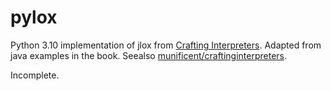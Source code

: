 # pylox
Python 3.10 implementation of jlox from [Crafting Interpreters](https://craftinginterpreters.com).
Adapted from java examples in the book. Seealso [munificent/craftinginterpreters](https://github.com/munificent/craftinginterpreters).

Incomplete.